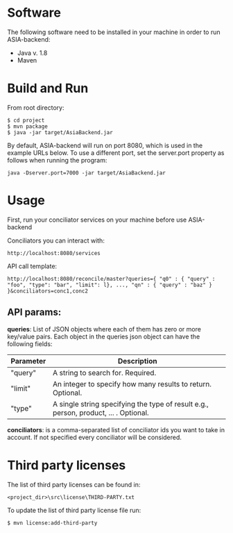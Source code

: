 # Software
The following software need to be installed in your machine in order to run ASIA-backend:
- Java v. 1.8
- Maven


# Build and Run
From root directory:
```
$ cd project
$ mvn package
$ java -jar target/AsiaBackend.jar
```
By default, ASIA-backend will run on port 8080, which is used in the example URLs below. To use a different port, set the server.port property as follows when running the program:
```
java -Dserver.port=7000 -jar target/AsiaBackend.jar
```

# Usage
First, run your conciliator services on your machine before use ASIA-backend

Conciliators you can interact with:
```
http://localhost:8080/services
```
API call template:
```
http://localhost:8080/reconcile/master?queries={ "q0" : { "query" : "foo", "type": "bar", "limit": l}, ..., "qn" : { "query" : "baz" } }&conciliators=conc1,conc2
```

## API params: 

**queries**: List of JSON objects where each of them has zero or more key/value pairs. Each object in the queries json object can have the following fields:

| Parameter | Description |
| --- | --- |
| "query" | A string to search for. Required. |
| "limit" | An integer to specify how many results to return. Optional. |
| "type" | A single string specifying the type of result e.g., person, product, ... . Optional. |



**conciliators**: is a comma-separated list of conciliator ids you want to take in account. If not specified every conciliator will be considered.


# Third party licenses
The list of third party licenses can be found in:
```
<project_dir>\src\license\THIRD-PARTY.txt
```
To update the list of third party license file run:
```shell script
$ mvn license:add-third-party  
```
